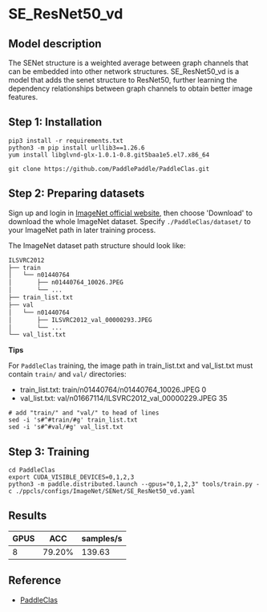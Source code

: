# SE_ResNet50_vd

## Model description

The SENet structure is a weighted average between graph channels that can be embedded into other network structures. SE_ResNet50_vd is a model that adds the senet structure to ResNet50, further learning the dependency relationships between graph channels to obtain better image features.

## Step 1: Installation

```
pip3 install -r requirements.txt
python3 -m pip install urllib3==1.26.6
yum install libglvnd-glx-1.0.1-0.8.git5baa1e5.el7.x86_64

git clone https://github.com/PaddlePaddle/PaddleClas.git
```

## Step 2: Preparing datasets

Sign up and login in [ImageNet official website](https://www.image-net.org/index.php), then choose 'Download' to download the whole ImageNet dataset. Specify `./PaddleClas/dataset/` to your ImageNet path in later training process.

The ImageNet dataset path structure should look like:

```bash
ILSVRC2012
├── train
│   └── n01440764
│       ├── n01440764_10026.JPEG
│       └── ...
├── train_list.txt
├── val
│   └── n01440764
│       ├── ILSVRC2012_val_00000293.JPEG
│       └── ...
└── val_list.txt
```

**Tips**

For `PaddleClas` training, the image path in train_list.txt and val_list.txt must contain `train/` and `val/` directories:

* train_list.txt: train/n01440764/n01440764_10026.JPEG 0
* val_list.txt: val/n01667114/ILSVRC2012_val_00000229.JPEG 35

```
# add "train/" and "val/" to head of lines
sed -i 's#^#train/#g' train_list.txt
sed -i 's#^#val/#g' val_list.txt
```

## Step 3: Training

```
cd PaddleClas
export CUDA_VISIBLE_DEVICES=0,1,2,3
python3 -m paddle.distributed.launch --gpus="0,1,2,3" tools/train.py -c ./ppcls/configs/ImageNet/SENet/SE_ResNet50_vd.yaml
```

## Results

| GPUS | ACC    | samples/s |
| ---- | ------ | --------- |
| 8    | 79.20% | 139.63    |

## Reference

- [PaddleClas](https://github.com/PaddlePaddle/PaddleClas/tree/release/2.5)
